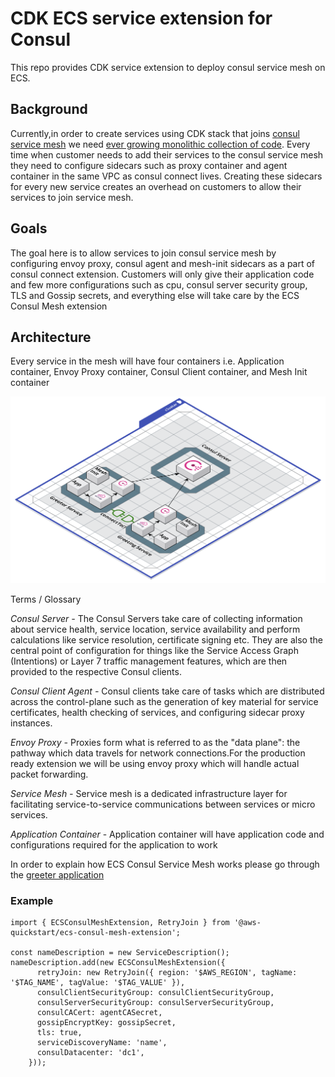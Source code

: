# CDK ECS service extension for Consul

This repo provides CDK service extension to deploy consul service mesh on ECS.

## Background
Currently,in order to create services using CDK stack that joins [consul service mesh](https://www.consul.io/docs/connect) we need [ever growing monolithic collection of code](https://github.com/aws-samples/amazon-ecs-fargate-consul-connect-example). Every time when customer needs to add their services to the consul service mesh they need to configure sidecars such as proxy container and agent container in the same VPC as consul connect lives. Creating these sidecars for every new service creates an overhead on customers to allow their services to join service mesh. 

## Goals
The goal here is to allow services to join consul service mesh by configuring envoy proxy, consul agent and mesh-init sidecars as a part of consul connect extension. Customers will only give their application code and few more configurations such as cpu, consul server security group, TLS and Gossip secrets, and everything else will take care by the ECS Consul Mesh extension

## Architecture
Every service in the mesh will have four containers i.e. Application container, Envoy Proxy container, Consul Client container, and Mesh Init container

![ECS Consul Mesh Extension Architecture Diagram](imgs/ECSConsulMeshExtension_Architecture.png)


Terms / Glossary 

*Consul Server -* The Consul Servers take care of collecting information about service health, service location, service availability and perform calculations like service resolution, certificate signing etc. They are also the central point of configuration for things like the Service Access Graph (Intentions) or Layer 7 traffic management features, which are then provided to the respective Consul clients.

*Consul Client Agent -* Consul clients take care of tasks which are distributed across the control-plane such as the generation of key material for service certificates, health checking of services, and configuring sidecar proxy instances.

*Envoy Proxy -* Proxies form what is referred to as the "data plane": the pathway which data travels for network connections.For the production ready extension we will be using envoy proxy which will handle actual packet forwarding. 

*Service Mesh -* Service mesh is a dedicated infrastructure layer for facilitating service-to-service communications between services or micro services.

*Application Container* - Application container will have application code and configurations required for the application to work


In order to explain how ECS Consul Service Mesh works please go through the [greeter application](https://github.com/aws-samples/amazon-ecs-fargate-consul-connect-example/tree/main/cdk)

### Example

```
import { ECSConsulMeshExtension, RetryJoin } from '@aws-quickstart/ecs-consul-mesh-extension';

const nameDescription = new ServiceDescription();
nameDescription.add(new ECSConsulMeshExtension({      
      retryJoin: new RetryJoin({ region: '$AWS_REGION', tagName: '$TAG_NAME', tagValue: '$TAG_VALUE' }),
      consulClientSecurityGroup: consulClientSecurityGroup,
      consulServerSecurityGroup: consulServerSecurityGroup,
      consulCACert: agentCASecret,
      gossipEncryptKey: gossipSecret,
      tls: true,
      serviceDiscoveryName: 'name',
      consulDatacenter: 'dc1',
    }));
    
```